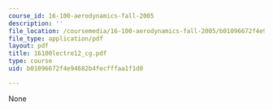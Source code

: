 ```yaml
---
course_id: 16-100-aerodynamics-fall-2005
description: ''
file_location: /coursemedia/16-100-aerodynamics-fall-2005/b01096672f4e94682b4fecfffaa1f1d0_16100lectre12_cg.pdf
file_type: application/pdf
layout: pdf
title: 16100lectre12_cg.pdf
type: course
uid: b01096672f4e94682b4fecfffaa1f1d0

---
```

None